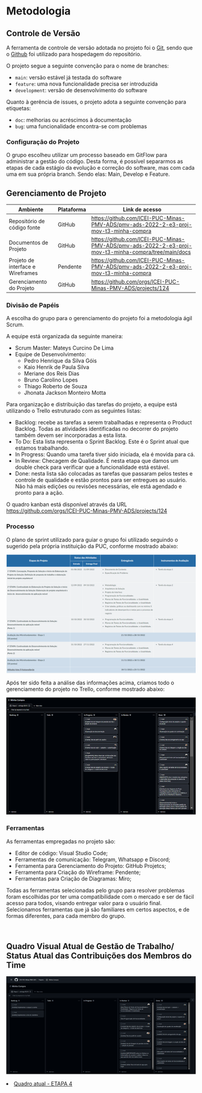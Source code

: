 
# Metodologia


## Controle de Versão

A ferramenta de controle de versão adotada no projeto foi o
[Git](https://git-scm.com/), sendo que o [Github](https://github.com)
foi utilizado para hospedagem do repositório.

O projeto segue a seguinte convenção para o nome de branches:

- `main`: versão estável já testada do software
- `feature`: uma nova funcionalidade precisa ser introduzida
- `development`: versão de desenvolvimento do software

Quanto à gerência de issues, o projeto adota a seguinte convenção para
etiquetas:

- `doc`: melhorias ou acréscimos à documentação
- `bug`: uma funcionalidade encontra-se com problemas

### Configuração do Projeto

O grupo escolheu utilizar um processo baseado em GitFlow para administrar a gestão do código. Desta forma, é possível separarmos as etapas de cada estágio da evolução e correção do software, mas com cada uma em sua própria branch. Sendo elas: Main, Develop e Feature.

## Gerenciamento de Projeto

|Ambiente                          | Plataforma  | Link de acesso|
|----------------------------------| ----------- | --------------|
|Repositório de código fonte       | GitHub      | <https://github.com/ICEI-PUC-Minas-PMV-ADS/pmv-ads-2022-2-e3-proj-mov-t3-minha-compra> |
|Documentos de Projeto             | GitHub      | <https://github.com/ICEI-PUC-Minas-PMV-ADS/pmv-ads-2022-2-e3-proj-mov-t3-minha-compra/tree/main/docs> |
|Projeto de interface e Wireframes | Pendente    | <https://github.com/ICEI-PUC-Minas-PMV-ADS/pmv-ads-2022-2-e3-proj-mov-t3-minha-compra> |
|Gerenciamento do Projeto          | GitHub      | <https://github.com/orgs/ICEI-PUC-Minas-PMV-ADS/projects/124> |

### Divisão de Papéis

A escolha do grupo para o gerenciamento do projeto foi a metodologia ágil Scrum.

A equipe está organizada da seguinte maneira:
* Scrum Master: Mateys Curcino De Lima
* Equipe de Desenvolvimento:
    * Pedro Henrique da Silva Góis
    * Kaio Henrik de Paula Silva
    * Meriane dos Reis Dias
    * Bruno Carolino Lopes
    * Thiago Roberto de Souza 
    * Jhonata Jackson Monteiro Motta<br />

Para organização e distribuição das tarefas do projeto, a equipe está utilizando o Trello estruturado com as seguintes listas:
* Backlog: recebe as tarefas a serem trabalhadas e representa o Product Backlog. 
Todas as atividades identificadas no decorrer do projeto também devem ser incorporadas a esta lista.
* To Do: Esta lista representa o Sprint Backlog. Este é o Sprint atual que estamos trabalhando.
* In Progress: Quando uma tarefa tiver sido iniciada, ela é movida para cá.
* In Review: Checagem de Qualidade. É nesta etapa que damos um double check para verificar que a funcionalidade está estável.
* Done: nesta lista são colocadas as tarefas que passaram pelos testes e controle de qualidade e estão prontos para ser entregues ao usuário. Não há mais edições ou revisões necessárias, ele está agendado e pronto para a ação.

O quadro kanban está disponível através da URL <https://github.com/orgs/ICEI-PUC-Minas-PMV-ADS/projects/124>

### Processo

O plano de sprint utilizado para guiar o grupo foi utilizado seguindo o sugerido pela própria instituição da PUC, conforme mostrado abaixo:

![Plano de Sprint](img/plano-de-sprint.png)

Após ter sido feita a análise das informações acima, criamos todo o gerenciamento do projeto no Trello, conforme mostrado abaixo:

![Tela Trello](img/gitFlow.png)


### Ferramentas

As ferramentas empregadas no projeto são:

- Editor de código: Visual Studio Code;
- Ferramentas de comunicação: Telegram, Whatsapp e Discord;
- Ferramenta para Gerenciamento do Projeto: GitHub Projetcs;
- Ferramenta para Criação do Wireframe: Pendente;
- Ferramentas para Criação de Diagramas: Miro;

Todas as ferramentas selecionadas pelo grupo para resolver problemas foram escolhidas por ter uma compatibilidade com o mercado e ser de fácil acesso para todos, visando entregar valor para o usuário final. Selecionamos ferramentas que já são familiares em certos aspectos, e de formas diferentes, para cada membro do grupo.


</br>

## Quadro Visual Atual de Gestão de Trabalho/ Status Atual das Contribuições dos Membros do Time
![Quadro Distribuição Atual](img/quadroDistribuicaoAtual.PNG)
<li><a href="https://github.com/orgs/ICEI-PUC-Minas-PMV-ADS/projects/124/views/1"> Quadro atual - ETAPA 4</a></li>  
